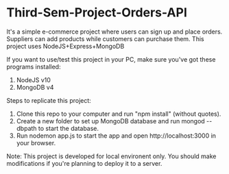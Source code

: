 # Third-Sem-Project-Orders-API
It's a simple e-commerce project where users can sign up and place orders. Suppliers can add products while customers can purchase them. This project uses NodeJS+Express+MongoDB

If you want to use/test this project in your PC, make sure you've got these programs installed:
 1. NodeJS v10
 2. MongoDB v4
 
 Steps to replicate this project:
 
 1. Clone this repo to your computer and run "npm install" (without quotes).
 2. Create a new folder to set up MongoDB database and run mongod --dbpath <PATH> to start the database.
 3. Run nodemon app.js to start the app and open http://localhost:3000 in your browser.
 
 Note: This project is developed for local environent only. You should make modifications if you're planning to deploy it to a server.
